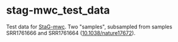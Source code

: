 # stag-mwc_test_data
Test data for [StaG-mwc](www.github.com/boulund/stag-mwc). Two "samples",
subsampled from samples SRR1761666 and SRR1761664
([10.1038/nature17672](https://doi.org/10.1038/nature17672)).
